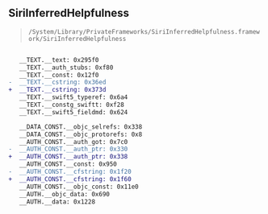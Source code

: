 ## SiriInferredHelpfulness

> `/System/Library/PrivateFrameworks/SiriInferredHelpfulness.framework/SiriInferredHelpfulness`

```diff

   __TEXT.__text: 0x295f0
   __TEXT.__auth_stubs: 0xf80
   __TEXT.__const: 0x12f0
-  __TEXT.__cstring: 0x36ed
+  __TEXT.__cstring: 0x373d
   __TEXT.__swift5_typeref: 0x6a4
   __TEXT.__constg_swiftt: 0xf28
   __TEXT.__swift5_fieldmd: 0x624

   __DATA_CONST.__objc_selrefs: 0x338
   __DATA_CONST.__objc_protorefs: 0x8
   __AUTH_CONST.__auth_got: 0x7c0
-  __AUTH_CONST.__auth_ptr: 0x330
+  __AUTH_CONST.__auth_ptr: 0x338
   __AUTH_CONST.__const: 0x950
-  __AUTH_CONST.__cfstring: 0x1f20
+  __AUTH_CONST.__cfstring: 0x1f60
   __AUTH_CONST.__objc_const: 0x11e0
   __AUTH.__objc_data: 0x690
   __AUTH.__data: 0x1228

```
